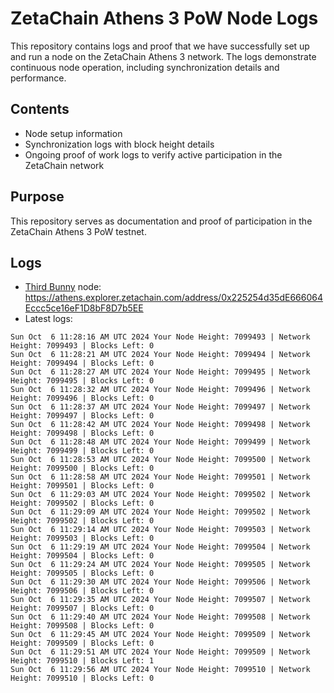 # ZetaChain Athens 3 PoW Node Logs
This repository contains logs and proof that we have successfully set up and run a node on the ZetaChain Athens 3 network. The logs demonstrate continuous node operation, including synchronization details and performance.

## Contents
- Node setup information
- Synchronization logs with block height details
- Ongoing proof of work logs to verify active participation in the ZetaChain network

## Purpose
This repository serves as documentation and proof of participation in the ZetaChain Athens 3 PoW testnet.

## Logs

- [Third Bunny](https://thirdbunny.xyz/) node: https://athens.explorer.zetachain.com/address/0x225254d35dE666064Eccc5ce16eF1D8bF8D7b5EE
- Latest logs:
```
Sun Oct  6 11:28:16 AM UTC 2024 Your Node Height: 7099493 | Network Height: 7099493 | Blocks Left: 0
Sun Oct  6 11:28:21 AM UTC 2024 Your Node Height: 7099494 | Network Height: 7099494 | Blocks Left: 0
Sun Oct  6 11:28:27 AM UTC 2024 Your Node Height: 7099495 | Network Height: 7099495 | Blocks Left: 0
Sun Oct  6 11:28:32 AM UTC 2024 Your Node Height: 7099496 | Network Height: 7099496 | Blocks Left: 0
Sun Oct  6 11:28:37 AM UTC 2024 Your Node Height: 7099497 | Network Height: 7099497 | Blocks Left: 0
Sun Oct  6 11:28:42 AM UTC 2024 Your Node Height: 7099498 | Network Height: 7099498 | Blocks Left: 0
Sun Oct  6 11:28:48 AM UTC 2024 Your Node Height: 7099499 | Network Height: 7099499 | Blocks Left: 0
Sun Oct  6 11:28:53 AM UTC 2024 Your Node Height: 7099500 | Network Height: 7099500 | Blocks Left: 0
Sun Oct  6 11:28:58 AM UTC 2024 Your Node Height: 7099501 | Network Height: 7099501 | Blocks Left: 0
Sun Oct  6 11:29:03 AM UTC 2024 Your Node Height: 7099502 | Network Height: 7099502 | Blocks Left: 0
Sun Oct  6 11:29:09 AM UTC 2024 Your Node Height: 7099502 | Network Height: 7099502 | Blocks Left: 0
Sun Oct  6 11:29:14 AM UTC 2024 Your Node Height: 7099503 | Network Height: 7099503 | Blocks Left: 0
Sun Oct  6 11:29:19 AM UTC 2024 Your Node Height: 7099504 | Network Height: 7099504 | Blocks Left: 0
Sun Oct  6 11:29:24 AM UTC 2024 Your Node Height: 7099505 | Network Height: 7099505 | Blocks Left: 0
Sun Oct  6 11:29:30 AM UTC 2024 Your Node Height: 7099506 | Network Height: 7099506 | Blocks Left: 0
Sun Oct  6 11:29:35 AM UTC 2024 Your Node Height: 7099507 | Network Height: 7099507 | Blocks Left: 0
Sun Oct  6 11:29:40 AM UTC 2024 Your Node Height: 7099508 | Network Height: 7099508 | Blocks Left: 0
Sun Oct  6 11:29:45 AM UTC 2024 Your Node Height: 7099509 | Network Height: 7099509 | Blocks Left: 0
Sun Oct  6 11:29:51 AM UTC 2024 Your Node Height: 7099509 | Network Height: 7099510 | Blocks Left: 1
Sun Oct  6 11:29:56 AM UTC 2024 Your Node Height: 7099510 | Network Height: 7099510 | Blocks Left: 0
```
